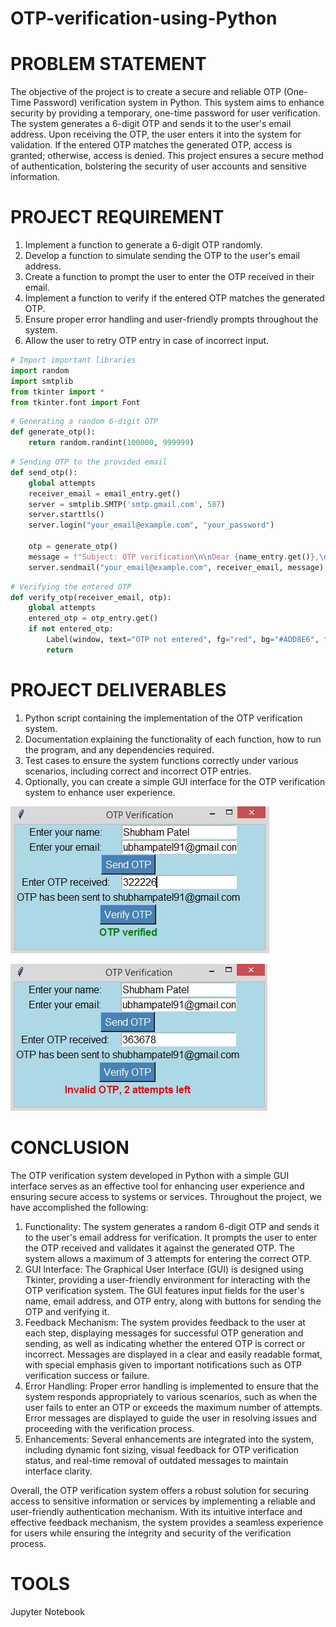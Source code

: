# OTP-verification-using-Python



# PROBLEM STATEMENT
The objective of the project is to create a secure and reliable OTP (One-Time Password) verification system in Python. This system aims to enhance security by providing a temporary, one-time password for user verification. The system generates a 6-digit OTP and sends it to the user's email address. Upon receiving the OTP, the user enters it into the system for validation. If the entered OTP matches the generated OTP, access is granted; otherwise, access is denied. This project ensures a secure method of authentication, bolstering the security of user accounts and sensitive information.

# PROJECT REQUIREMENT
1. Implement a function to generate a 6-digit OTP randomly.
2. Develop a function to simulate sending the OTP to the user's email address.
3. Create a function to prompt the user to enter the OTP received in their email.
4. Implement a function to verify if the entered OTP matches the generated OTP.
5. Ensure proper error handling and user-friendly prompts throughout the system.
6. Allow the user to retry OTP entry in case of incorrect input.

```python
# Import important libraries
import random
import smtplib
from tkinter import *
from tkinter.font import Font
```

```python
# Generating a random 6-digit OTP
def generate_otp():
    return random.randint(100000, 999999)
```

```python
# Sending OTP to the provided email
def send_otp():
    global attempts
    receiver_email = email_entry.get()
    server = smtplib.SMTP('smtp.gmail.com', 587)
    server.starttls()
    server.login("your_email@example.com", "your_password")
    
    otp = generate_otp()
    message = f"Subject: OTP verification\n\nDear {name_entry.get()},\n\nYour OTP is {otp}."
    server.sendmail("your_email@example.com", receiver_email, message)
```

```python
# Verifying the entered OTP
def verify_otp(receiver_email, otp):
    global attempts
    entered_otp = otp_entry.get()
    if not entered_otp:
        Label(window, text="OTP not entered", fg="red", bg="#ADD8E6", font=("Arial", 12)).grid(row=7, column=0, columnspan=2)
        return
```

# PROJECT DELIVERABLES
1. Python script containing the implementation of the OTP verification system.
2. Documentation explaining the functionality of each function, how to run the program, and any dependencies required.
3. Test cases to ensure the system functions correctly under various scenarios, including correct and incorrect OTP entries.
4. Optionally, you can create a simple GUI interface for the OTP verification system to enhance user experience.

![image](https://github.com/patelshubham91/OTP-verification-using-Python/blob/main/Correct%20OTP.jpg)

![image](https://github.com/patelshubham91/OTP-verification-using-Python/blob/main/Incorrect%20OTP.jpg)

# CONCLUSION
The OTP verification system developed in Python with a simple GUI interface serves as an effective tool for enhancing user experience and ensuring secure access to systems or services. Throughout the project, we have accomplished the following:
1. Functionality: The system generates a random 6-digit OTP and sends it to the user's email address for verification. It prompts the user to enter the OTP received and validates it against the generated OTP. The system allows a maximum of 3 attempts for entering the correct OTP.
2. GUI Interface: The Graphical User Interface (GUI) is designed using Tkinter, providing a user-friendly environment for interacting with the OTP verification system. The GUI features input fields for the user's name, email address, and OTP entry, along with buttons for sending the OTP and verifying it.
3. Feedback Mechanism: The system provides feedback to the user at each step, displaying messages for successful OTP generation and sending, as well as indicating whether the entered OTP is correct or incorrect. Messages are displayed in a clear and easily readable format, with special emphasis given to important notifications such as OTP verification success or failure.
4. Error Handling: Proper error handling is implemented to ensure that the system responds appropriately to various scenarios, such as when the user fails to enter an OTP or exceeds the maximum number of attempts. Error messages are displayed to guide the user in resolving issues and proceeding with the verification process.
5. Enhancements: Several enhancements are integrated into the system, including dynamic font sizing, visual feedback for OTP verification status, and real-time removal of outdated messages to maintain interface clarity.

Overall, the OTP verification system offers a robust solution for securing access to sensitive information or services by implementing a reliable and user-friendly authentication mechanism. With its intuitive interface and effective feedback mechanism, the system provides a seamless experience for users while ensuring the integrity and security of the verification process.

# TOOLS
Jupyter Notebook
